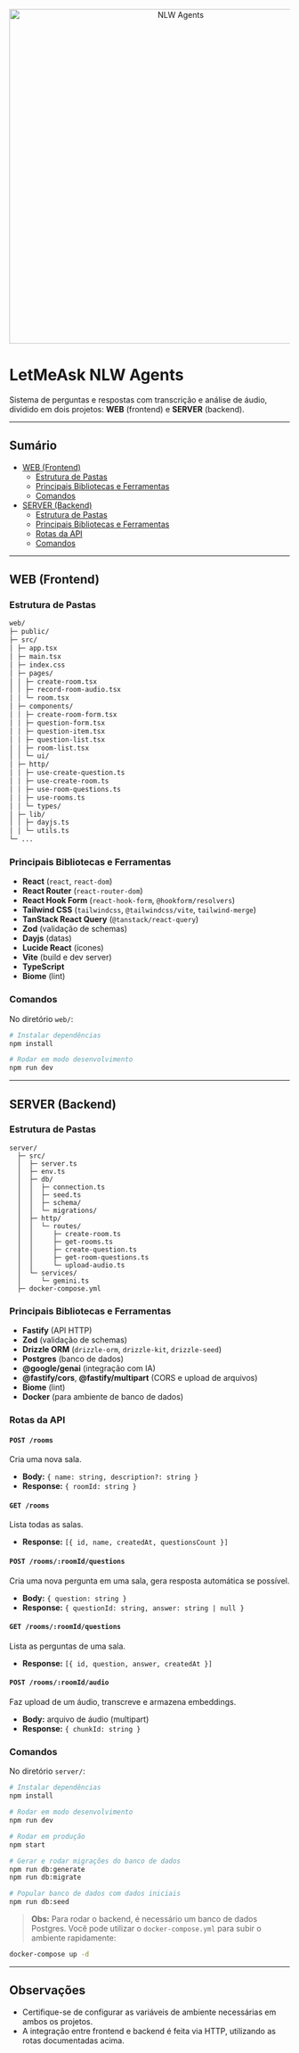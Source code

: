 <p align="center">
  <img src="https://storage.googleapis.com/star-lab/blog/OGs/nlw-agents.webp" alt="NLW Agents" width="600"/>
</p>

# LetMeAsk NLW Agents

Sistema de perguntas e respostas com transcrição e análise de áudio, dividido em dois projetos: **WEB** (frontend) e **SERVER** (backend).

---

## Sumário

- [WEB (Frontend)](#web-frontend)
  - [Estrutura de Pastas](#estrutura-de-pastas-web)
  - [Principais Bibliotecas e Ferramentas](#bibliotecas-e-ferramentas-web)
  - [Comandos](#comandos-web)
- [SERVER (Backend)](#server-backend)
  - [Estrutura de Pastas](#estrutura-de-pastas-server)
  - [Principais Bibliotecas e Ferramentas](#bibliotecas-e-ferramentas-server)
  - [Rotas da API](#rotas-da-api)
  - [Comandos](#comandos-server)

---

## WEB (Frontend)

### Estrutura de Pastas

```markdown
web/
├─ public/
├─ src/
│ ├─ app.tsx
│ ├─ main.tsx
│ ├─ index.css
│ ├─ pages/
│ │ ├─ create-room.tsx
│ │ ├─ record-room-audio.tsx
│ │ └─ room.tsx
│ ├─ components/
│ │ ├─ create-room-form.tsx
│ │ ├─ question-form.tsx
│ │ ├─ question-item.tsx
│ │ ├─ question-list.tsx
│ │ ├─ room-list.tsx
│ │ └─ ui/
│ ├─ http/
│ │ ├─ use-create-question.ts
│ │ ├─ use-create-room.ts
│ │ ├─ use-room-questions.ts
│ │ ├─ use-rooms.ts
│ │ └─ types/
│ ├─ lib/
│ │ ├─ dayjs.ts
│ │ └─ utils.ts
└─ ...
```

### Principais Bibliotecas e Ferramentas

- **React** (`react`, `react-dom`)
- **React Router** (`react-router-dom`)
- **React Hook Form** (`react-hook-form`, `@hookform/resolvers`)
- **Tailwind CSS** (`tailwindcss`, `@tailwindcss/vite`, `tailwind-merge`)
- **TanStack React Query** (`@tanstack/react-query`)
- **Zod** (validação de schemas)
- **Dayjs** (datas)
- **Lucide React** (ícones)
- **Vite** (build e dev server)
- **TypeScript**
- **Biome** (lint)

### Comandos

No diretório `web/`:

```bash
# Instalar dependências
npm install

# Rodar em modo desenvolvimento
npm run dev
```

---

## SERVER (Backend)

### Estrutura de Pastas

```
server/
  ├─ src/
  │  ├─ server.ts
  │  ├─ env.ts
  │  ├─ db/
  │  │  ├─ connection.ts
  │  │  ├─ seed.ts
  │  │  ├─ schema/
  │  │  └─ migrations/
  │  ├─ http/
  │  │  └─ routes/
  │  │     ├─ create-room.ts
  │  │     ├─ get-rooms.ts
  │  │     ├─ create-question.ts
  │  │     ├─ get-room-questions.ts
  │  │     └─ upload-audio.ts
  │  └─ services/
  │     └─ gemini.ts
  ├─ docker-compose.yml
```

### Principais Bibliotecas e Ferramentas

- **Fastify** (API HTTP)
- **Zod** (validação de schemas)
- **Drizzle ORM** (`drizzle-orm`, `drizzle-kit`, `drizzle-seed`)
- **Postgres** (banco de dados)
- **@google/genai** (integração com IA)
- **@fastify/cors**, **@fastify/multipart** (CORS e upload de arquivos)
- **Biome** (lint)
- **Docker** (para ambiente de banco de dados)

### Rotas da API

#### `POST /rooms`

Cria uma nova sala.

- **Body:** `{ name: string, description?: string }`
- **Response:** `{ roomId: string }`

#### `GET /rooms`

Lista todas as salas.

- **Response:** `[{ id, name, createdAt, questionsCount }]`

#### `POST /rooms/:roomId/questions`

Cria uma nova pergunta em uma sala, gera resposta automática se possível.

- **Body:** `{ question: string }`
- **Response:** `{ questionId: string, answer: string | null }`

#### `GET /rooms/:roomId/questions`

Lista as perguntas de uma sala.

- **Response:** `[{ id, question, answer, createdAt }]`

#### `POST /rooms/:roomId/audio`

Faz upload de um áudio, transcreve e armazena embeddings.

- **Body:** arquivo de áudio (multipart)
- **Response:** `{ chunkId: string }`

### Comandos

No diretório `server/`:

```bash
# Instalar dependências
npm install

# Rodar em modo desenvolvimento
npm run dev

# Rodar em produção
npm start

# Gerar e rodar migrações do banco de dados
npm run db:generate
npm run db:migrate

# Popular banco de dados com dados iniciais
npm run db:seed
```

> **Obs:** Para rodar o backend, é necessário um banco de dados Postgres. Você pode utilizar o `docker-compose.yml` para subir o ambiente rapidamente:

```bash
docker-compose up -d
```

---

## Observações

- Certifique-se de configurar as variáveis de ambiente necessárias em ambos os projetos.
- A integração entre frontend e backend é feita via HTTP, utilizando as rotas documentadas acima.
